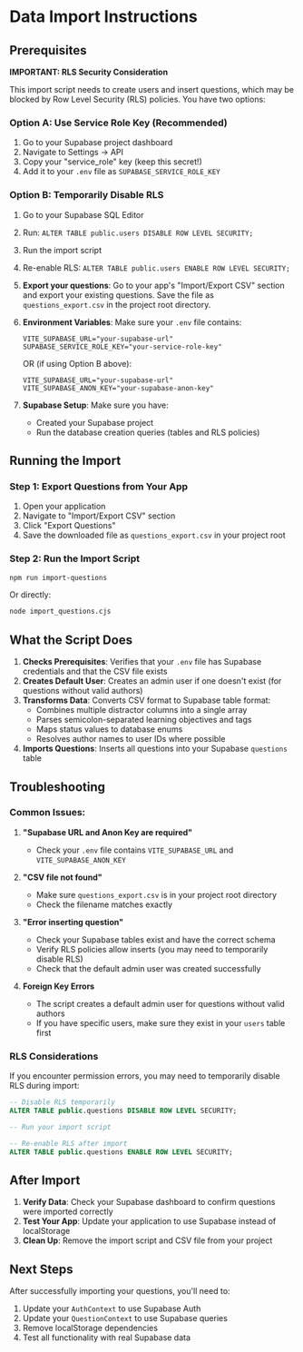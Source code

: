 # Data Import Instructions

## Prerequisites

**IMPORTANT: RLS Security Consideration**

This import script needs to create users and insert questions, which may be blocked by Row Level Security (RLS) policies. You have two options:

### Option A: Use Service Role Key (Recommended)
1. Go to your Supabase project dashboard
2. Navigate to Settings → API
3. Copy your "service_role" key (keep this secret!)
4. Add it to your `.env` file as `SUPABASE_SERVICE_ROLE_KEY`

### Option B: Temporarily Disable RLS
1. Go to your Supabase SQL Editor
2. Run: `ALTER TABLE public.users DISABLE ROW LEVEL SECURITY;`
3. Run the import script
4. Re-enable RLS: `ALTER TABLE public.users ENABLE ROW LEVEL SECURITY;`

1. **Export your questions**: Go to your app's "Import/Export CSV" section and export your existing questions. Save the file as `questions_export.csv` in the project root directory.

2. **Environment Variables**: Make sure your `.env` file contains:
   ```
   VITE_SUPABASE_URL="your-supabase-url"
   SUPABASE_SERVICE_ROLE_KEY="your-service-role-key"
   ```
   OR (if using Option B above):
   ```
   VITE_SUPABASE_URL="your-supabase-url"
   VITE_SUPABASE_ANON_KEY="your-supabase-anon-key"
   ```

3. **Supabase Setup**: Make sure you have:
   - Created your Supabase project
   - Run the database creation queries (tables and RLS policies)

## Running the Import

### Step 1: Export Questions from Your App
1. Open your application
2. Navigate to "Import/Export CSV" section
3. Click "Export Questions"
4. Save the downloaded file as `questions_export.csv` in your project root

### Step 2: Run the Import Script
```bash
npm run import-questions
```

Or directly:
```bash
node import_questions.cjs
```

## What the Script Does

1. **Checks Prerequisites**: Verifies that your `.env` file has Supabase credentials and that the CSV file exists
2. **Creates Default User**: Creates an admin user if one doesn't exist (for questions without valid authors)
3. **Transforms Data**: Converts CSV format to Supabase table format:
   - Combines multiple distractor columns into a single array
   - Parses semicolon-separated learning objectives and tags
   - Maps status values to database enums
   - Resolves author names to user IDs where possible
4. **Imports Questions**: Inserts all questions into your Supabase `questions` table

## Troubleshooting

### Common Issues:

1. **"Supabase URL and Anon Key are required"**
   - Check your `.env` file contains `VITE_SUPABASE_URL` and `VITE_SUPABASE_ANON_KEY`

2. **"CSV file not found"**
   - Make sure `questions_export.csv` is in your project root directory
   - Check the filename matches exactly

3. **"Error inserting question"**
   - Check your Supabase tables exist and have the correct schema
   - Verify RLS policies allow inserts (you may need to temporarily disable RLS)
   - Check that the default admin user was created successfully

4. **Foreign Key Errors**
   - The script creates a default admin user for questions without valid authors
   - If you have specific users, make sure they exist in your `users` table first

### RLS Considerations

If you encounter permission errors, you may need to temporarily disable RLS during import:

```sql
-- Disable RLS temporarily
ALTER TABLE public.questions DISABLE ROW LEVEL SECURITY;

-- Run your import script

-- Re-enable RLS after import
ALTER TABLE public.questions ENABLE ROW LEVEL SECURITY;
```

## After Import

1. **Verify Data**: Check your Supabase dashboard to confirm questions were imported correctly
2. **Test Your App**: Update your application to use Supabase instead of localStorage
3. **Clean Up**: Remove the import script and CSV file from your project

## Next Steps

After successfully importing your questions, you'll need to:
1. Update your `AuthContext` to use Supabase Auth
2. Update your `QuestionContext` to use Supabase queries
3. Remove localStorage dependencies
4. Test all functionality with real Supabase data